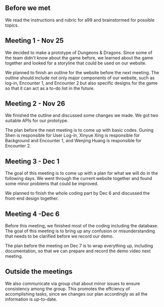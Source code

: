 ## Before we met
We read the instructions and rubric for a99 and brainstormed for possible topics.

## Meeting 1 - Nov 25
We decided to make a prototype of Dungeons & Dragons. Since some of the team didn't know about the game before, we learned about the game together and looked for a storyline that could be used on our website. 

We planned to finish an outline for the website before the next meeting. The outline should include not only major components of our website, such as log-in, Encounter 1, and Encounter 2 but also specific designs for the game so that it can act as a to-do list in the future.

## Meeting 2 - Nov 26
We finished the outline and discussed some changes we made. We got two suitable APIs for our prototype. 

The plan before the next meeting is to come up with basic codes. Guning Shen is responsible for User Log-in, Xinyue Xing is responsible for Background and Encounter 1, and Wenjing Huang is responsible for Encounter 2.

## Meeting 3 - Dec 1
The goal of this meeting is to come up with a plan for what we will do in the following days. We went through the current website together and found some minor problems that could be improved.

We planned to finish the whole coding part by Dec 6 and discussed the front-end design together.

## Meeting 4 -Dec 6
Before this meeting, we finished most of the coding including the database. The goal of this meeting is to bring up any confusion or misunderstanding that needs to be clarified before we record our demo.

The plan before the meeting on Dec 7 is to wrap everything up, including documentation, so that we can prepare and record the demo video next meeting.

## Outside the meetings
We also communicate via group chat about minor issues to ensure consistency among the group. This promotes the effciency of accomplishing tasks, since we changes our plan accordingly as all the information is up-to-date.
